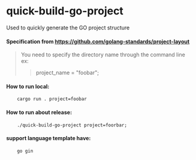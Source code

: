 # quick-build-go-project
Used to quickly generate the GO project structure

#### Specification from https://github.com/golang-standards/project-layout 

> You need to specify the directory name through the command line  
> ex:  
>> project_name = "foobar";  

#### How to run local:
```
    cargo run . project=foobar
```

#### How to run about release:
```
    ./quick-build-go-project project=foorbar;
```

#### support language template have:
```
    go gin
```
